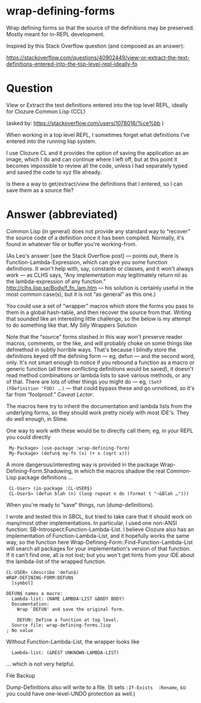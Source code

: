 # wrap-defining-forms

Wrap  defining  forms  so  that   the  source  of  the  definitions  may
be preserved. Mostly meant for in-REPL development.

Inspired by this Stack Overflow question (and composed as an answer):

https://stackoverflow.com/questions/40902449/view-or-extract-the-text-definitions-entered-into-the-top-level-repl-ideally-fo

# Question


View or Extract the text definitions entered into the top level REPL, ideally for Clozure Common Lisp (CCL)

(asked by: https://stackoverflow.com/users/1078016/%ce%bb )
	
When working  in a top level  REPL, I sometimes forget  what definitions
I've entered into the running lisp system.

I use Clozure CL and it provides the option of saving the application as
an image,  which I do  and can  continue where I  left off, but  at this
point  it becomes  impossible  to  review all  the  code,  unless I  had
separately typed and saved the code to xyz file already.

Is there  a way to get/extract/view  the definitions that I  entered, so
I can save them as a source file?

# Answer (abbreviated)

Common Lisp (in general) does not  provide any standard way to “recover”
the source  code of a  definition once  it has been  compiled. Normally,
it's found in whatever file or buffer you're working-from.

(As Leo's  answer [see the Stack  Overflow post] — points  out, there is
Function-Lambda-Expression,   which   can   give   you   some   function
definitions. It won't help with, say, constants or classes, and it won't
always work — as CLHS  says, “Any implementation may legitimately return
nil     as      the     lambda-expression     of      any     function.”
http://clhs.lisp.se/Body/f_fn_lam.htm — his solution is certainly useful
in the most common case(s), but it is not “as general” as this one.)

You could use a  set of “wrapper” macros which store  the forms you pass
to them in  a global hash-table, and then recover  the source from that.
Writing that sounded like an  interesting little challenge, so the below
is my attempt to do something like that. My Silly Wrappers Solution

Note that the  “source” forms stashed in this way  won't preserve reader
macros, comments,  or the like, and  will probably choke on  some things
like defmethod in  subtly horrible ways. That's because  I blindly store
the definitions keyed off the defining form — eg, defun — and the second
word, only. It's not smart enough to notice if you rebound a function as
a macro or generic function  (all three conflicting definitions would be
saved),  it doesn't  read method  combinations or  lambda lists  to save
various methods,  or any  of that.  There are lots  of other  things you
might do — eg, `(SetF (FDefinition 'FOO) `…`)` — that could bypass these
and go unnoticed, so it's far from “foolproof.” *Caveat Lector*.

The macros here  try to inherit the documentation and  lambda lists from
the underlying forms, so they should work pretty nicely with most IDE's.
They do well enough, in Slime.

One way to work  with these would be to directly call  them; eg, in your
REPL you could directly

     My-Package> (use-package :wrap-defining-form)
     My-Package> (defun$ my-fn (x) (+ x (sqrt x)))

A   more  dangerous/interesting   way   is  provided   in  the   package
Wrap-Defining-Form.Shadowing,  in  which  the  macros  shadow  the  real
Common-Lisp package definitions …

     CL-User> (in-package :CL-USER$)
     CL-User$> (defun blah (n) (loop repeat n do (format t "~&Blah …")))

When you're ready to “save” things, run (dump-definitions).

I wrote and tested  this in SBCL, but tried to take  care that it should
work  on many/most  other  implementations. In  particular,  I used  one
non-ANSI function: SB-Introspect:Function-Lambda-List. I believe Clozure
also  has an  implementation of  Function-Lambda-List, and  it hopefully
works      the     same      way,     so      the     function      here
Wrap-Defining-Form::Find-Function-Lambda-List  will search  all packages
for your  implementation's version  of that function.  If it  can't find
one, all is  not lost; but you  won't get hints from your  IDE about the
lambda-list of the wrapped function.

    CL-USER> (describe 'defun$)
    WRAP-DEFINING-FORM:DEFUN$
      [symbol]
    
    DEFUN$ names a macro:
      Lambda-list: (NAME LAMBDA-LIST &BODY BODY)
      Documentation:
        Wrap `DEFUN' and save the original form.
    
        DEFUN: Define a function at top level.
      Source file: wrap-defining-forms.lisp
    ; No value
    
Without Function-Lambda-List, the wrapper looks like

      Lambda-list: (&REST UNKNOWN-LAMBDA-LIST)

… which is not very helpful.

File Backup

Dump-Definitions    also   will    write   to    a   file.    (It   sets
`:If-Exists  :Rename`,  so  you  could  have  one-level-UNDO  protection
as well.)

